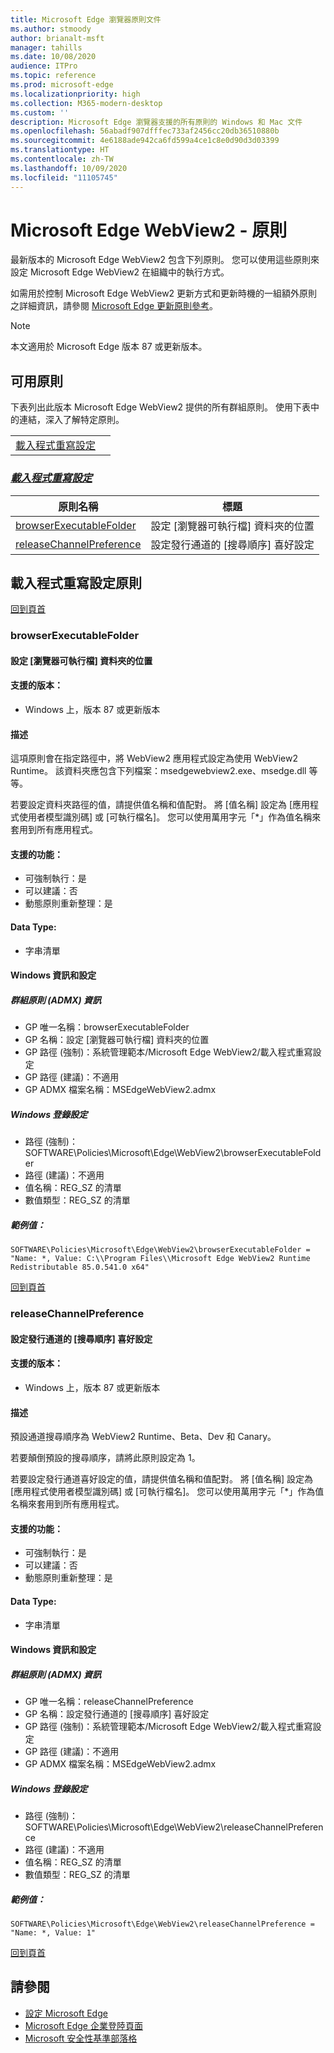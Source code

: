```yaml
---
title: Microsoft Edge 瀏覽器原則文件
ms.author: stmoody
author: brianalt-msft
manager: tahills
ms.date: 10/08/2020
audience: ITPro
ms.topic: reference
ms.prod: microsoft-edge
ms.localizationpriority: high
ms.collection: M365-modern-desktop
ms.custom: ''
description: Microsoft Edge 瀏覽器支援的所有原則的 Windows 和 Mac 文件
ms.openlocfilehash: 56abadf907dfffec733af2456cc20db36510880b
ms.sourcegitcommit: 4e6188ade942ca6fd599a4ce1c8e0d90d3d03399
ms.translationtype: HT
ms.contentlocale: zh-TW
ms.lasthandoff: 10/09/2020
ms.locfileid: "11105745"
---
```

# Microsoft Edge WebView2 - 原則

最新版本的 Microsoft Edge WebView2 包含下列原則。 您可以使用這些原則來設定 Microsoft Edge WebView2 在組織中的執行方式。

如需用於控制 Microsoft Edge WebView2 更新方式和更新時機的一組額外原則之詳細資訊，請參閱 [Microsoft Edge 更新原則參考](microsoft-edge-update-policies.md)。

> [!NOTE]
> 本文適用於 Microsoft Edge 版本 87 或更新版本。

## 可用原則
下表列出此版本 Microsoft Edge WebView2 提供的所有群組原則。 使用下表中的連結，深入了解特定原則。

|||
|-|-|
|[載入程式重寫設定](#loader-override-settings)|

### [*載入程式重寫設定*](#loader-override-settings-policies)
|原則名稱|標題|
|-|-|
|[browserExecutableFolder](#browserexecutablefolder)|設定 [瀏覽器可執行檔] 資料夾的位置|
|[releaseChannelPreference](#releasechannelpreference)|設定發行通道的 [搜尋順序] 喜好設定|




  ## 載入程式重寫設定原則

  [回到頁首](#microsoft-edge-webview2---policies)

  ### browserExecutableFolder
  #### 設定 [瀏覽器可執行檔] 資料夾的位置
  
  
  #### 支援的版本：
  - Windows 上，版本 87 或更新版本

  #### 描述
  這項原則會在指定路徑中，將 WebView2 應用程式設定為使用 WebView2 Runtime。 該資料夾應包含下列檔案：msedgewebview2.exe、msedge.dll 等等。

若要設定資料夾路徑的值，請提供值名稱和值配對。 將 [值名稱] 設定為 [應用程式使用者模型識別碼] 或 [可執行檔名]。 您可以使用萬用字元「*」作為值名稱來套用到所有應用程式。

  #### 支援的功能：
  - 可強制執行：是
  - 可以建議：否
  - 動態原則重新整理：是

  #### Data Type:
  - 字串清單

  #### Windows 資訊和設定
  ##### 群組原則 (ADMX) 資訊
  - GP 唯一名稱：browserExecutableFolder
  - GP 名稱：設定 [瀏覽器可執行檔] 資料夾的位置
  - GP 路徑 (強制)：系統管理範本/Microsoft Edge WebView2/載入程式重寫設定
  - GP 路徑 (建議)：不適用
  - GP ADMX 檔案名稱：MSEdgeWebView2.admx
  ##### Windows 登錄設定
  - 路徑 (強制)：SOFTWARE\Policies\Microsoft\Edge\WebView2\browserExecutableFolder
  - 路徑 (建議)：不適用
  - 值名稱：REG_SZ 的清單
  - 數值類型：REG_SZ 的清單
  ##### 範例值：
```
SOFTWARE\Policies\Microsoft\Edge\WebView2\browserExecutableFolder = "Name: *, Value: C:\\Program Files\\Microsoft Edge WebView2 Runtime Redistributable 85.0.541.0 x64"

```


  

  [回到頁首](#microsoft-edge-webview2---policies)

  ### releaseChannelPreference
  #### 設定發行通道的 [搜尋順序] 喜好設定
  
  
  #### 支援的版本：
  - Windows 上，版本 87 或更新版本

  #### 描述
  預設通道搜尋順序為 WebView2 Runtime、Beta、Dev 和 Canary。

若要顛倒預設的搜尋順序，請將此原則設定為 1。

若要設定發行通道喜好設定的值，請提供值名稱和值配對。 將 [值名稱] 設定為 [應用程式使用者模型識別碼] 或 [可執行檔名]。 您可以使用萬用字元「*」作為值名稱來套用到所有應用程式。

  #### 支援的功能：
  - 可強制執行：是
  - 可以建議：否
  - 動態原則重新整理：是

  #### Data Type:
  - 字串清單

  #### Windows 資訊和設定
  ##### 群組原則 (ADMX) 資訊
  - GP 唯一名稱：releaseChannelPreference
  - GP 名稱：設定發行通道的 [搜尋順序] 喜好設定
  - GP 路徑 (強制)：系統管理範本/Microsoft Edge WebView2/載入程式重寫設定
  - GP 路徑 (建議)：不適用
  - GP ADMX 檔案名稱：MSEdgeWebView2.admx
  ##### Windows 登錄設定
  - 路徑 (強制)：SOFTWARE\Policies\Microsoft\Edge\WebView2\releaseChannelPreference
  - 路徑 (建議)：不適用
  - 值名稱：REG_SZ 的清單
  - 數值類型：REG_SZ 的清單
  ##### 範例值：
```
SOFTWARE\Policies\Microsoft\Edge\WebView2\releaseChannelPreference = "Name: *, Value: 1"

```


  

  [回到頁首](#microsoft-edge-webview2---policies)


## 請參閱
- [設定 Microsoft Edge](configure-microsoft-edge.md)
- [Microsoft Edge 企業登陸頁面](https://aka.ms/EdgeEnterprise)
- [Microsoft 安全性基準部落格](https://techcommunity.microsoft.com/t5/microsoft-security-baselines/bg-p/Microsoft-Security-Baselines)